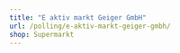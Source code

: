 ```yaml
---
title: "E aktiv markt Geiger GmbH"
url: /polling/e-aktiv-markt-geiger-gmbh/
shop: Supermarkt
---
```

